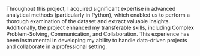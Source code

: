 Throughout this project, I acquired significant expertise in advanced analytical methods (particularly in Python), which enabled us to perform a thorough examination of the dataset and extract valuable insights. Additionally, the project enhanced my transferable skills, including Complex Problem-Solving, Communication,
and Collaboration. This experience has been instrumental in developing my ability to handle data-driven projects and collaborate in a professional setting.
